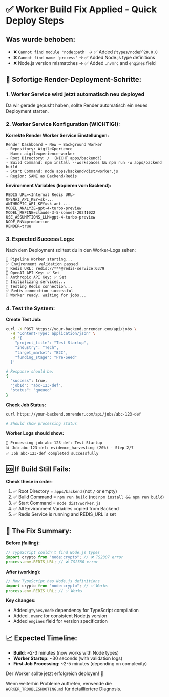 # ✅ Worker Build Fix Applied - Quick Deploy Steps

## Was wurde behoben:

- ❌ `Cannot find module 'node:path'` → ✅ Added `@types/node@^20.0.0`
- ❌ `Cannot find name 'process'` → ✅ Added Node.js type definitions
- ❌ Node.js version mismatches → ✅ Added `.nvmrc` and `engines` field

## 🚀 Sofortige Render-Deployment-Schritte:

### 1. Worker Service wird jetzt automatisch neu deployed

Da wir gerade gepusht haben, sollte Render automatisch ein neues Deployment starten.

### 2. Worker Service Konfiguration (WICHTIG!):

**Korrekte Render Worker Service Einstellungen:**

```
Render Dashboard → New → Background Worker
- Repository: AigileXperience
- Name: aigilexperience-worker
- Root Directory: /  (NICHT apps/backend!)
- Build Command: npm install --workspaces && npm run -w apps/backend build
- Start Command: node apps/backend/dist/worker.js
- Region: SAME as Backend/Redis
```

**Environment Variables (kopieren vom Backend):**

```
REDIS_URL=<Internal Redis URL>
OPENAI_API_KEY=sk-...
ANTHROPIC_API_KEY=sk-ant-...
MODEL_ANALYZE=gpt-4-turbo-preview
MODEL_REFINE=claude-3-5-sonnet-20241022
USE_ASSUMPTIONS_LLM=gpt-4-turbo-preview
NODE_ENV=production
RENDER=true
```

### 3. Expected Success Logs:

Nach dem Deployment solltest du in den Worker-Logs sehen:

```
🚀 Pipeline Worker starting...
✅ Environment validation passed
📍 Redis URL: redis://***@redis-service:6379
🔑 OpenAI API Key: ✅ Set
🔑 Anthropic API Key: ✅ Set
🔧 Initializing services...
🔌 Testing Redis connection...
✅ Redis connection successful
🎯 Worker ready, waiting for jobs...
```

### 4. Test the System:

**Create Test Job:**

```bash
curl -X POST https://your-backend.onrender.com/api/jobs \
  -H "Content-Type: application/json" \
  -d '{
    "project_title": "Test Startup",
    "industry": "Tech",
    "target_market": "B2C",
    "funding_stage": "Pre-Seed"
  }'

# Response should be:
{
  "success": true,
  "jobId": "abc-123-def",
  "status": "queued"
}
```

**Check Job Status:**

```bash
curl https://your-backend.onrender.com/api/jobs/abc-123-def

# Should show processing status
```

**Worker Logs should show:**

```
🎯 Processing job abc-123-def: Test Startup
📊 Job abc-123-def: evidence_harvesting (20%) - Step 2/7
✅ Job abc-123-def completed successfully
```

## 🆘 If Build Still Fails:

**Check these in order:**

1. ✅ Root Directory = `apps/backend` (not `/` or empty)
2. ✅ Build Command = `npm run build` (not `npm install && npm run build`)
3. ✅ Start Command = `node dist/worker.js`
4. ✅ All Environment Variables copied from Backend
5. ✅ Redis Service is running and REDIS_URL is set

## 🎯 The Fix Summary:

**Before (failing):**

```typescript
// TypeScript couldn't find Node.js types
import crypto from "node:crypto"; // ❌ TS2307 error
process.env.REDIS_URL; // ❌ TS2580 error
```

**After (working):**

```typescript
// Now TypeScript has Node.js definitions
import crypto from "node:crypto"; // ✅ Works
process.env.REDIS_URL; // ✅ Works
```

**Key changes:**

- Added `@types/node` dependency for TypeScript compilation
- Added `.nvmrc` for consistent Node.js version
- Added `engines` field for version specification

## 📈 Expected Timeline:

- **Build**: ~2-3 minutes (now works with Node types)
- **Worker Startup**: ~30 seconds (with validation logs)
- **First Job Processing**: ~2-5 minutes (depending on complexity)

Der Worker sollte jetzt erfolgreich deployen! 🎉

Wenn weiterhin Probleme auftreten, verwende die `WORKER_TROUBLESHOOTING.md` für detailliertere Diagnosis.
